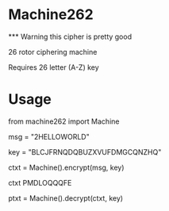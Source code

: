 # Machine262
*** Warning this cipher is pretty good

26 rotor ciphering machine

Requires 26 letter (A-Z) key

# Usage

from machine262 import Machine

msg = "2HELLOWORLD"

key = "BLCJFRNQDQBUZXVUFDMGCQNZHQ"

ctxt = Machine().encrypt(msg, key)

ctxt PMDLOQQQFE

ptxt = Machine().decrypt(ctxt, key)
